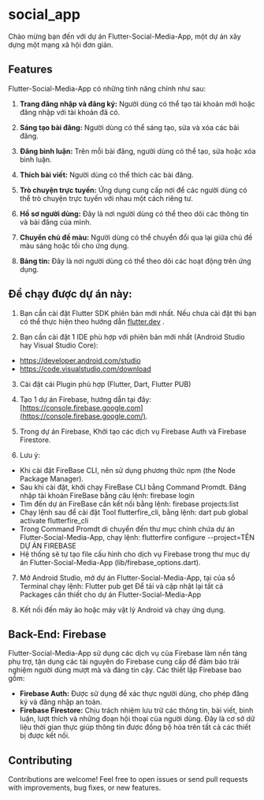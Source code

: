 # social_app

Chào mừng bạn đến với dự án Flutter-Social-Media-App, một dự án xây dựng một mạng xã hội đơn giản.

## Features

Flutter-Social-Media-App có những tính năng chính như sau:

1. **Trang đăng nhập và đăng ký:** Người dùng có thể tạo tài khoản mới hoặc đăng nhập với tài khoản đã có.

2. **Sáng tạo bài đăng:** Người dùng có thể sáng tạo, sửa và xóa các bài đăng.

3. **Đăng bình luận:** Trên mỗi bài đăng, người dùng có thể tạo, sửa hoặc xóa bình luận.

4. **Thích bài viết:** Người dùng có thể thích các bài đăng.

5. **Trò chuyện trực tuyến:** Ứng dụng cung cấp nơi để các người dùng có thể trò chuyện trực tuyến với nhau một cách riêng tư.

6. **Hồ sơ người dùng:** Đây là nơi người dùng có thể theo dõi các thông tin và bài đăng của mình.

7. **Chuyển chủ đề màu:** Người dùng có thể chuyển đổi qua lại giữa chủ đề màu sáng hoặc tối cho ứng dụng.

8. **Bảng tin:** Đây là nơi người dùng có thể theo dõi các hoạt động trên ứng dụng.

## Để chạy được dự án này:

1. Bạn cần cài đặt Flutter SDK phiên bản mới nhất. Nếu chưa cài đặt thì bạn có thể thực hiện theo hướng dẫn [flutter.dev](https://flutter.dev/docs/get-started/install) .

2. Bạn cần cài đặt 1 IDE phù hợp với phiên bản mới nhất (Android Studio hay Visual Studio Core):
- https://developer.android.com/studio
- https://code.visualstudio.com/download

3. Cài đặt cái Plugin phù hợp (Flutter, Dart, Flutter PUB)

4. Tạo 1 dự án Firebase, hướng dẫn tại đây: [https://console.firebase.google.com](https://console.firebase.google.com/).

5. Trong dự án Firebase, Khởi tạo các dịch vụ Firebase Auth và Firebase Firestore.

6. Lưu ý:
- Khi cài đặt FireBase CLI, nên sử dụng phương thức npm (the Node Package Manager).
- Sau khi cài đặt, khởi chạy FireBase CLI bằng Command Promdt. Đăng nhập tài khoản FireBase bằng câu lệnh:
firebase login
- Tìm đến dự án FireBase cần kết nối bằng lệnh:
firebase projects:list
- Chạy lệnh sau để cài đặt Tool flutterfire_cli, bằng lệnh:
dart pub global activate flutterfire_cli
- Trong Command Promdt di chuyển đến thư mục chính chứa dự án Flutter-Social-Media-App, chạy lệnh:
flutterfire configure --project=TÊN DỰ ÁN FIREBASE
- Hệ thống sẽ tự tạo file cấu hình cho dịch vụ Firebase trong thư mục dự án Flutter-Social-Media-App (lib/firebase_options.dart).
  
7. Mở Android Studio, mở dự án Flutter-Social-Media-App, tại của sổ Terminal chạy lệnh:
Flutter pub get
Để tải và cập nhật lại tất cả Packages cần thiết cho dự án Flutter-Social-Media-App

9. Kết nối đến máy ảo hoặc máy vật lý Android và chạy ứng dụng.
    
## Back-End: Firebase

Flutter-Social-Media-App sử dụng các dịch vụ của Firebase làm nền tảng phụ trợ, tận dụng các tài nguyên do Firebase cung cấp để đảm bảo trải nghiệm người dùng mượt mà và đáng tin cậy. Các thiết lập Firebase bao gồm:

* **Firebase Auth:** Được sử dụng để xác thực người dùng, cho phép đăng ký và đăng nhập an toàn.
* **Firebase Firestore:** Chịu trách nhiệm lưu trữ các thông tin, bài viết, bình luận, lượt thích và những đoạn hội thoại của người dùng. Đây là cơ sở dữ liệu thời gian thực giúp thông tin được đồng bộ hóa trên tất cả các thiết bị được kết nối.

## Contributing

Contributions are welcome! Feel free to open issues or send pull requests with improvements, bug fixes, or new features.
